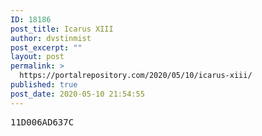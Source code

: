 ```yaml
---
ID: 18186
post_title: Icarus XIII
author: dvstinmist
post_excerpt: ""
layout: post
permalink: >
  https://portalrepository.com/2020/05/10/icarus-xiii/
published: true
post_date: 2020-05-10 21:54:55
---
```

<pre>11D006AD637C</pre>
